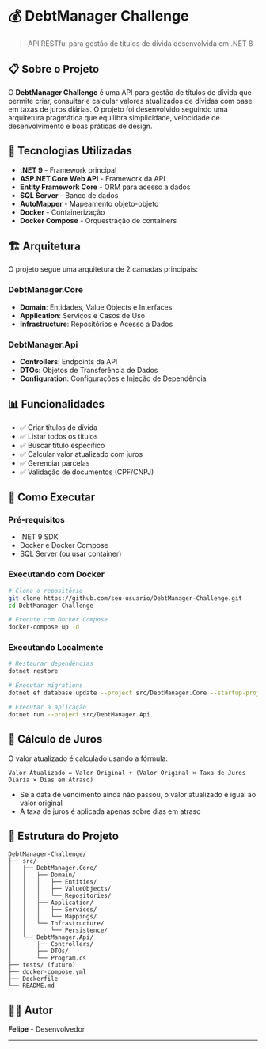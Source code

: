 # 💰 DebtManager Challenge

> API RESTful para gestão de títulos de dívida desenvolvida em .NET 8

## 📋 Sobre o Projeto

O **DebtManager Challenge** é uma API para gestão de títulos de dívida que permite criar, consultar e calcular valores atualizados de dívidas com base em taxas de juros diárias. O projeto foi desenvolvido seguindo uma arquitetura pragmática que equilibra simplicidade, velocidade de desenvolvimento e boas práticas de design.

## 🚀 Tecnologias Utilizadas

- **.NET 9** - Framework principal
- **ASP.NET Core Web API** - Framework da API
- **Entity Framework Core** - ORM para acesso a dados
- **SQL Server** - Banco de dados
- **AutoMapper** - Mapeamento objeto-objeto
- **Docker** - Containerização
- **Docker Compose** - Orquestração de containers

## 🏗️ Arquitetura

O projeto segue uma arquitetura de 2 camadas principais:

### DebtManager.Core
- **Domain**: Entidades, Value Objects e Interfaces
- **Application**: Serviços e Casos de Uso
- **Infrastructure**: Repositórios e Acesso a Dados

### DebtManager.Api
- **Controllers**: Endpoints da API
- **DTOs**: Objetos de Transferência de Dados
- **Configuration**: Configurações e Injeção de Dependência

## 📊 Funcionalidades

- ✅ Criar títulos de dívida
- ✅ Listar todos os títulos
- ✅ Buscar título específico
- ✅ Calcular valor atualizado com juros
- ✅ Gerenciar parcelas
- ✅ Validação de documentos (CPF/CNPJ)

## 🔧 Como Executar

### Pré-requisitos
- .NET 9 SDK
- Docker e Docker Compose
- SQL Server (ou usar container)

### Executando com Docker

```bash
# Clone o repositório
git clone https://github.com/seu-usuario/DebtManager-Challenge.git
cd DebtManager-Challenge

# Execute com Docker Compose
docker-compose up -d
```

### Executando Localmente

```bash
# Restaurar dependências
dotnet restore

# Executar migrations
dotnet ef database update --project src/DebtManager.Core --startup-project src/DebtManager.Api

# Executar a aplicação
dotnet run --project src/DebtManager.Api
```

## 🧮 Cálculo de Juros

O valor atualizado é calculado usando a fórmula:

```
Valor Atualizado = Valor Original + (Valor Original × Taxa de Juros Diária × Dias em Atraso)
```

- Se a data de vencimento ainda não passou, o valor atualizado é igual ao valor original
- A taxa de juros é aplicada apenas sobre dias em atraso

## 📁 Estrutura do Projeto

```
DebtManager-Challenge/
├── src/
│   ├── DebtManager.Core/
│   │   ├── Domain/
│   │   │   ├── Entities/
│   │   │   ├── ValueObjects/
│   │   │   └── Repositories/
│   │   ├── Application/
│   │   │   ├── Services/
│   │   │   └── Mappings/
│   │   └── Infrastructure/
│   │       └── Persistence/
│   └── DebtManager.Api/
│       ├── Controllers/
│       ├── DTOs/
│       └── Program.cs
├── tests/ (futuro)
├── docker-compose.yml
├── Dockerfile
└── README.md
```

## 👨‍💻 Autor

**Felipe** - Desenvolvedor

---